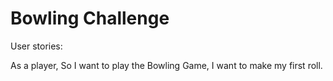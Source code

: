 
Bowling Challenge
=================

User stories:

As a player,
So I want to play the Bowling Game,
I want to make my first roll.
